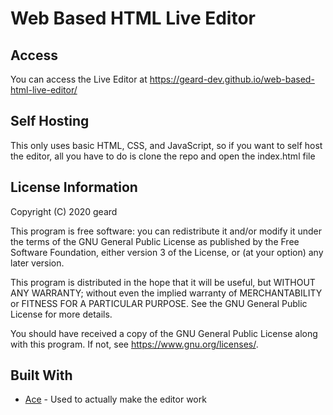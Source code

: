 # Web Based HTML Live Editor

## Access

You can access the Live Editor at https://geard-dev.github.io/web-based-html-live-editor/

## Self Hosting

This only uses basic HTML, CSS, and JavaScript, so if you want to self host the editor, all you have to do is clone the repo and open the index.html file

## License Information

Copyright (C) 2020 geard

This program is free software: you can redistribute it and/or modify
it under the terms of the GNU General Public License as published by
the Free Software Foundation, either version 3 of the License, or
(at your option) any later version.

This program is distributed in the hope that it will be useful,
but WITHOUT ANY WARRANTY; without even the implied warranty of
MERCHANTABILITY or FITNESS FOR A PARTICULAR PURPOSE.  See the
GNU General Public License for more details.

You should have received a copy of the GNU General Public License
along with this program.  If not, see <https://www.gnu.org/licenses/>.

## Built With

* [Ace](https://ace.c9.io/) - Used to actually make the editor work